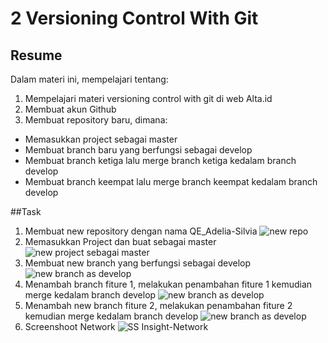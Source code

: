 # 2 Versioning Control With Git

## Resume
Dalam materi ini, mempelajari tentang:
1. Mempelajari materi versioning control with git di web Alta.id
2. Membuat akun Github
3. Membuat repository baru, dimana:
- Memasukkan project sebagai master
- Membuat branch baru yang berfungsi sebagai develop
- Membuat branch ketiga lalu merge branch ketiga kedalam branch develop
- Membuat branch keempat lalu merge branch keempat kedalam branch develop

##Task
1. Membuat new repository dengan nama QE_Adelia-Silvia
![new repo](https://user-images.githubusercontent.com/99981322/155107875-5cd07084-437b-43d8-8262-d49bc4d9ae13.png)
2. Memasukkan Project dan buat sebagai master
![new project sebagai master](https://user-images.githubusercontent.com/99981322/155108042-355cf59e-5266-4f83-a9de-fe1f68f5ce29.png)
3. Membuat new branch yang berfungsi sebagai develop
![new branch as develop](https://user-images.githubusercontent.com/99981322/155108430-01f04baf-f139-4e75-9bd1-18e59fbb988a.png)
4. Menambah branch fiture 1, melakukan penambahan fiture 1 kemudian merge kedalam branch develop
![new branch as develop](https://user-images.githubusercontent.com/99981322/155109805-dfa6c196-3efe-41c8-9c20-eba2b40bb674.png)
5. Menambah new branch fiture 2, melakukan penambahan fiture 2 kemudian merge kedalam branch develop
![new branch as develop](https://user-images.githubusercontent.com/99981322/155110089-a787272e-0c31-4e67-9995-daf4ce45d91f.png)
6. Screenshoot Network
![SS Insight-Network](https://user-images.githubusercontent.com/99981322/155110307-8f6bc5f3-fae2-4456-8ae6-a650d7d1206a.png)

